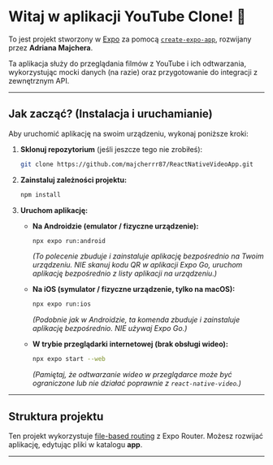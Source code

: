 # Witaj w aplikacji YouTube Clone! 👋

To jest projekt stworzony w [Expo](https://expo.dev) za pomocą [`create-expo-app`](https://www.npmjs.com/package/create-expo-app), rozwijany przez **Adriana Majchera**.

Ta aplikacja służy do przeglądania filmów z YouTube i ich odtwarzania, wykorzystując mocki danych (na razie) oraz przygotowanie do integracji z zewnętrznym API.

---

## Jak zacząć? (Instalacja i uruchamianie)

Aby uruchomić aplikację na swoim urządzeniu, wykonaj poniższe kroki:

1.  **Sklonuj repozytorium** (jeśli jeszcze tego nie zrobiłeś):

    ```bash
    git clone https://github.com/majcherrr87/ReactNativeVideoApp.git
    ```

2.  **Zainstaluj zależności projektu:**

    ```bash
    npm install
    ```

3.  **Uruchom aplikację:**

    - **Na Androidzie (emulator / fizyczne urządzenie):**

      ```bash
      npx expo run:android
      ```

      _(To polecenie zbuduje i zainstaluje aplikację bezpośrednio na Twoim urządzeniu. NIE skanuj kodu QR w aplikacji Expo Go, uruchom aplikację bezpośrednio z listy aplikacji na urządzeniu.)_

    - **Na iOS (symulator / fizyczne urządzenie, tylko na macOS):**

      ```bash
      npx expo run:ios
      ```

      _(Podobnie jak w Androidzie, ta komenda zbuduje i zainstaluje aplikację bezpośrednio. NIE używaj Expo Go.)_

    - **W trybie przeglądarki internetowej (brak obsługi wideo):**
      ```bash
      npx expo start --web
      ```
      _(Pamiętaj, że odtwarzanie wideo w przeglądarce może być ograniczone lub nie działać poprawnie z `react-native-video`.)_

---

## Struktura projektu

Ten projekt wykorzystuje [file-based routing](https://docs.expo.dev/router/introduction) z Expo Router. Możesz rozwijać aplikację, edytując pliki w katalogu **app**.

---

